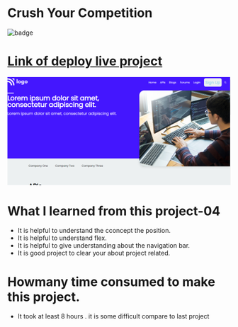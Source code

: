 # Crush Your Competition

![badge](https://img.shields.io/badge/project--09-computer--boy-brightgreen)

# [Link of deploy live project](https://computerboy.netlify.app/)

![LCO](./view09.png)

# What I learned from this project-04

- It is helpful to understand the cconcept the position.
- It is helpful to understand flex.
- It is helpful to give understanding about the navigation bar.
- It is good project to clear your about project related.

# Howmany time consumed to make this project.

- It took at least 8 hours . it is some difficult compare to last project